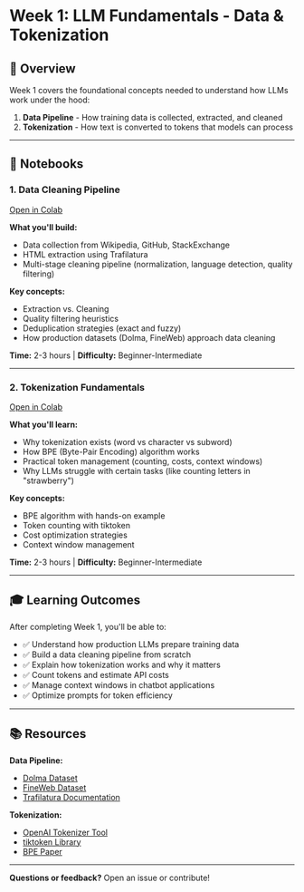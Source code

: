 # Week 1: LLM Fundamentals - Data & Tokenization

## 🎯 Overview

Week 1 covers the foundational concepts needed to understand how LLMs work under the hood:
1. **Data Pipeline** - How training data is collected, extracted, and cleaned
2. **Tokenization** - How text is converted to tokens that models can process

---

## 📓 Notebooks

### **1. Data Cleaning Pipeline**
[Open in Colab](https://colab.research.google.com/github/happyahluwalia/llm_journey/blob/main/week-01-data-pipeline/Data_Cleaning_Pipeline.ipynb)

**What you'll build:**
- Data collection from Wikipedia, GitHub, StackExchange
- HTML extraction using Trafilatura
- Multi-stage cleaning pipeline (normalization, language detection, quality filtering)

**Key concepts:**
- Extraction vs. Cleaning
- Quality filtering heuristics
- Deduplication strategies (exact and fuzzy)
- How production datasets (Dolma, FineWeb) approach data cleaning

**Time:** 2-3 hours | **Difficulty:** Beginner-Intermediate

---

### **2. Tokenization Fundamentals**
[Open in Colab](https://colab.research.google.com/github/happyahluwalia/llm_journey/blob/main/week-01-data-pipeline/Tokenization.ipynb)

**What you'll learn:**
- Why tokenization exists (word vs character vs subword)
- How BPE (Byte-Pair Encoding) algorithm works
- Practical token management (counting, costs, context windows)
- Why LLMs struggle with certain tasks (like counting letters in "strawberry")

**Key concepts:**
- BPE algorithm with hands-on example
- Token counting with tiktoken
- Cost optimization strategies
- Context window management

**Time:** 2-3 hours | **Difficulty:** Beginner-Intermediate

---

## 🎓 Learning Outcomes

After completing Week 1, you'll be able to:
- ✅ Understand how production LLMs prepare training data
- ✅ Build a data cleaning pipeline from scratch
- ✅ Explain how tokenization works and why it matters
- ✅ Count tokens and estimate API costs
- ✅ Manage context windows in chatbot applications
- ✅ Optimize prompts for token efficiency


---

## 📚 Resources

**Data Pipeline:**
- [Dolma Dataset](https://huggingface.co/datasets/allenai/dolma)
- [FineWeb Dataset](https://huggingface.co/datasets/HuggingFaceFW/fineweb)
- [Trafilatura Documentation](https://trafilatura.readthedocs.io/)

**Tokenization:**
- [OpenAI Tokenizer Tool](https://platform.openai.com/tokenizer)
- [tiktoken Library](https://github.com/openai/tiktoken)
- [BPE Paper](https://arxiv.org/abs/1508.07909)

---

**Questions or feedback?** Open an issue or contribute!

